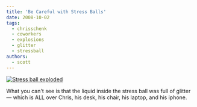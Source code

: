 ```yaml
---
title: 'Be Careful with Stress Balls'
date: 2008-10-02
tags:
  - chrisschenk
  - coworkers
  - explosions
  - glitter
  - stressball
authors:
  - scott
---
```


[![Stress ball exploded](/images/2906262466_6d22d47cde.jpg)](http://www.flickr.com/photos/spaceninja/2906262466/)

What you can't see is that the liquid inside the stress ball was full of glitter — which is ALL over Chris, his desk, his chair, his laptop, and his iphone.
